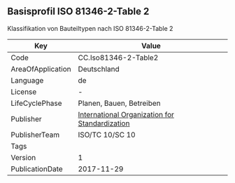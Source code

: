 ## Basisprofil ISO 81346-2-Table 2
Klassifikation von Bauteiltypen nach ISO 81346-2-Table 2

Key | Value |
--|--|
Code | CC.Iso81346-2-Table2 |  
AreaOfApplication | Deutschland |  
Language | de |  
License | - |  
LifeCyclePhase | Planen, Bauen, Betreiben |  
Publisher | [International Organization for Standardization](https://www.iso.org/standard/50858.html) |  
PublisherTeam | ISO/TC 10/SC 10 |  
Tags |  |  
Version | 1 |  
PublicationDate | 2017-11-29 |  
